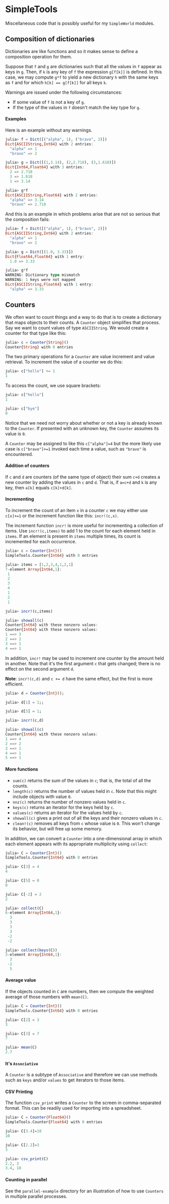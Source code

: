 # SimpleTools

Miscellaneous code that is possibly useful
for my `SimpleWorld` modules.


## Composition of dictionaries

Dictionaries are like functions and so it makes sense
to define a composition operation for them.

Suppose that `f` and `g` are dictionaries such
that all the values in `f` appear as keys in `g`.
Then, if `k` is any key of `f` the expression `g[f[k]]`
is defined. In this case, we may compute `g*f` to
yield a new dictionary `h` with the same keys as `f`
and for which `h[k] == g[f[k]]` for all keys `k`.

Warnings are issued under the following circumstances:
+ If some value of `f` is not a key of `g`.
+ If the type of the values in `f` doesn't match
the key type for `g`.

#### Examples

Here is an example without any warnings.

```julia
julia> f = Dict([("alpha", 1), ("bravo", 2)])
Dict{ASCIIString,Int64} with 2 entries:
  "alpha" => 1
  "bravo" => 2

julia> g = Dict([(1,3.14), (2,2.718), (3,1.618)])
Dict{Int64,Float64} with 3 entries:
  2 => 2.718
  3 => 1.618
  1 => 3.14

julia> g*f
Dict{ASCIIString,Float64} with 2 entries:
  "alpha" => 3.14
  "bravo" => 2.718
```

And this is an example in which problems arise
that are not so serious that the composition fails:

```julia
julia> f = Dict([("alpha", 1), ("bravo", 2)])
Dict{ASCIIString,Int64} with 2 entries:
  "alpha" => 1
  "bravo" => 2

julia> g = Dict([(1.0, 3.33)])
Dict{Float64,Float64} with 1 entry:
  1.0 => 3.33

julia> g*f
WARNING: Dictionary type mismatch
WARNING: 1 keys were not mapped
Dict{ASCIIString,Float64} with 1 entry:
  "alpha" => 3.33
```

## Counters

We often want to count things and a way to do that is to create a dictionary
that maps objects to their counts. A `Counter` object simplifies that
process. Say we want to count values of type `ASCIIString`. We would
create a counter for that type like this:
```julia
julia> c = Counter{String}()
Counter{String} with 0 entries
```

The two primary operations for a `Counter` are value increment and
value retrieval. To increment the value of a counter we do this:
```julia
julia> c["hello"] += 1
1
```
To access the count, we use square brackets:
```julia
julia> c["hello"]
1

julia> c["bye"]
0
```
Notice that we need not worry about whether or not a key is
already known to the `Counter`. If presented with an unknown key,
the `Counter` assumes its value is `0`.

A `Counter` may be assigned to like this `c["alpha"]=4` but
the more likely use case is `c["bravo"]+=1` invoked each
time a value, such as `"bravo"` is encountered.


#### Addition of counters

If `c` and `d` are counters (of the same type of object) their sum
`c+d` creates a new counter by adding the values in `c` and `d`. That
is, if `a=c+d` and `k` is any key, then `a[k]` equals `c[k]+d[k]`.


#### Incrementing

To increment the count of an item `x` in a counter `c` we may either
use `c[x]+=1` or the increment function like this: `incr!(c,x)`.

The increment function `incr!` is more useful for incrementing a
collection of items. Use `incr!(c,items)` to add 1 to the count
for each element held in `items`. If an element is present in `items`
multiple times, its count is incremented for each occurrence.

```julia
julia> c = Counter{Int}()
SimpleTools.Counter{Int64} with 0 entries

julia> items = [1,2,3,4,1,2,1]
7-element Array{Int64,1}:
 1
 2
 3
 4
 1
 2
 1

julia> incr!(c,items)

julia> showall(c)
Counter{Int64} with these nonzero values:
Counter{Int64} with these nonzero values:
1 ==> 3
2 ==> 2
3 ==> 1
4 ==> 1
```

In addition, `incr!` may be used to increment one counter
by the amount held in another. Note that it's the first argument `c`
that gets changed; there is no effect on the second argument `d`.

**Note**: `incr!(c,d)` and `c += d` have the same effect, but the first
is more efficient.
```julia
julia> d = Counter{Int}();

julia> d[1] = 1;;

julia> d[5] = 1;

julia> incr!(c,d)

julia> showall(c)
Counter{Int64} with these nonzero values:
1 ==> 4
2 ==> 2
3 ==> 1
4 ==> 1
5 ==> 1
```


#### More functions

* `sum(c)` returns the sum of the values in `c`; that is, the total
of all the counts.
* `length(c)` returns the number of values held in `c`. Note that
this might include objects with value `0`.
* `nnz(c)` returns the number of nonzero values held
in `c`.
* `keys(c)` returns an iterator for the keys held by `c`.
* `values(c)` returns an iterator for the values held by `c`.
* `showall(c)` gives a print out of all the keys and their nonzero
values in `c`.
* `clean!(c)` removes all keys from `c` whose value is `0`. This
won't change its behavior, but will free up some memory.

In addition, we can convert a `Counter` into a one-dimensional
array in which each element appears with its appropriate multiplicity
using `collect`:

```julia
julia> C = Counter{Int}()
SimpleTools.Counter{Int64} with 0 entries

julia> C[3] = 4
4

julia> C[5] = 0
0

julia> C[-2] = 2
2

julia> collect(C)
6-element Array{Int64,1}:
  3
  3
  3
  3
 -2
 -2

julia> collect(keys(C))
3-element Array{Int64,1}:
  3
 -2
  5
```

#### Average value

If the objects counted in `C` are numbers, then we compute the weighted
average of those numbers with `mean(C)`.
```julia
julia> C = Counter{Int}()
SimpleTools.Counter{Int64} with 0 entries

julia> C[2] = 3
3

julia> C[3] = 7
7

julia> mean(C)
2.7
```

#### It's `Associative`

A `Counter` is a subtype of `Associative` and therefore we can
use methods such as `keys` and/or `values` to get iterators to
those items.

#### CSV Printing
The function `csv_print` writes a `Counter` to the screen in
comma-separated format. This can be readily used for importing
into a spreadsheet.
```julia
julia> C = Counter{Float64}()
SimpleTools.Counter{Float64} with 0 entries

julia> C[3.4]=10
10

julia> C[2.2]=3
3

julia> csv_print(C)
2.2, 3
3.4, 10
```



#### Counting in parallel

See the `parallel-example` directory for an illustration of how to
use `Counters` in multiple parallel processes.
